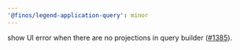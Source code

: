 ```yaml
---
'@finos/legend-application-query': minor
---
```


show UI error when there are no projections in query builder ([#1385](https://github.com/finos/legend-studio/issues/1385)).
